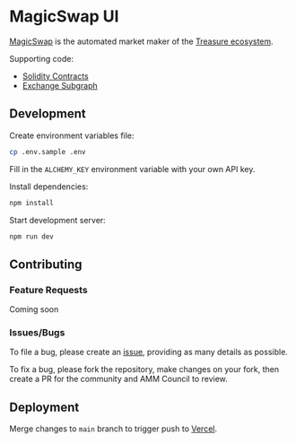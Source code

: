 # MagicSwap UI

[MagicSwap](https://magicswap.lol) is the automated market maker of the [Treasure ecosystem](https://treasure.lol).

Supporting code:
- [Solidity Contracts](https://github.com/TreasureProject/magicswap-contracts)
- [Exchange Subgraph](https://github.com/TreasureProject/treasure-subgraphs/tree/master/subgraphs/magicswap-exchange)

## Development

Create environment variables file:

```sh
cp .env.sample .env
```

Fill in the `ALCHEMY_KEY` environment variable with your own API key.

Install dependencies:

```sh
npm install
```

Start development server:

```sh
npm run dev
```

## Contributing

### Feature Requests

Coming soon

### Issues/Bugs

To file a bug, please create an [issue](https://github.com/TreasureProject/magicswap/issues), providing as many details as possible.

To fix a bug, please fork the repository, make changes on your fork, then create a PR for the community and AMM Council to review.

## Deployment

Merge changes to `main` branch to trigger push to [Vercel](https://vercel.com).